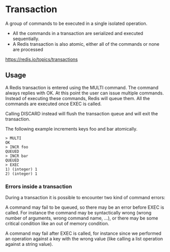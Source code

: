 # Transaction

A group of commands to be executed in a single isolated operation.

- All the commands in a transaction are serialized and executed sequentially.
- A Redis transaction is also atomic, either all of the commands or none are processed

https://redis.io/topics/transactions

## Usage

A Redis transaction is entered using the MULTI command. 
The command always replies with OK. At this point the user can issue multiple commands. 
Instead of executing these commands, Redis will queue them. All the commands are executed once EXEC is called.

Calling DISCARD instead will flush the transaction queue and will exit the transaction.

The following example increments keys foo and bar atomically.

```
> MULTI
OK
> INCR foo
QUEUED
> INCR bar
QUEUED
> EXEC
1) (integer) 1
2) (integer) 1
```

### Errors inside a transaction

During a transaction it is possible to encounter two kind of command errors:

A command may fail to be queued, so there may be an error before EXEC is called. For instance the command may be syntactically wrong (wrong number of arguments, wrong command name, ...), or there may be some critical condition like an out of memory condition.

A command may fail after EXEC is called, for instance since we performed an operation against a key with the wrong value (like calling a list operation against a string value).

